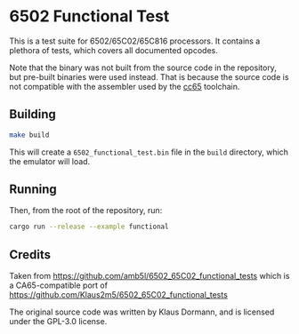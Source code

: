 # 6502 Functional Test

This is a test suite for 6502/65C02/65C816 processors. It contains a plethora of
tests, which covers all documented opcodes.

Note that the binary was not built from the source code in the repository, but
pre-built binaries were used instead. That is because the source code is not
compatible with the assembler used by the [cc65](https://cc65.github.io/cc65/)
toolchain.

## Building

```bash
make build
```

This will create a `6502_functional_test.bin` file in the `build` directory,
which the emulator will load.

## Running

Then, from the root of the repository, run:

```bash
cargo run --release --example functional
```

## Credits

Taken from 
https://github.com/amb5l/6502_65C02_functional_tests
which is a CA65-compatible port of
https://github.com/Klaus2m5/6502_65C02_functional_tests

The original source code was written by Klaus Dormann, and is licensed under
the GPL-3.0 license.
```
